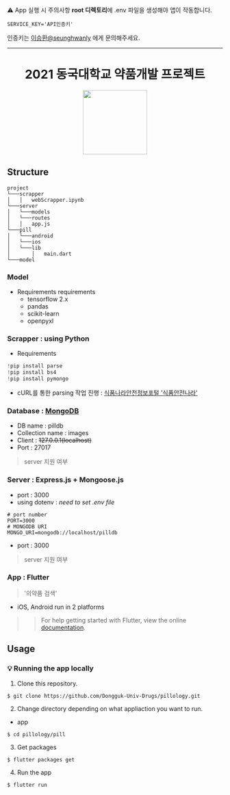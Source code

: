 ⚠️  App 실행 시 주의사항
**root 디렉토리**에 .env 파일을 생성해야 앱이 작동합니다.
```
SERVICE_KEY='API인증키'
```
인증키는 [이승환@seunghwanly](https://github.com/seunghwanly) 에게 문의해주세요.

---
<h1 align="center">
  2021 동국대학교 약품개발 프로젝트
</h1>
<p align="center">
  <img src="https://user-images.githubusercontent.com/22142225/105579816-32af6880-5dcc-11eb-8765-7c6638e8bc93.gif" width="150"/>
</p>

## Structure
```
project
└───scrapper
│   │   webScrapper.ipynb
└───server
│   └───models
│   └───routes
│   │   app.js
└───pill
│   └───android
│   └───ios
│   └───lib
│       │   main.dart
└───model
```

### Model
* Requirements
requirements
  + tensorflow 2.x
  + pandas
  + scikit-learn
  + openpyxl

### Scrapper : using **Python**
* Requirements 
```python
!pip install parse
!pip install bs4
!pip install pymongo
```
* cURL를 통한 parsing 작업 진행 : <a href='https://www.foodsafetykorea.go.kr/portal/board/board.do?menu_grp=MENU_NEW01&menu_no=3120'>식품나라안전정보포털 '식품안전나라'</a>

### Database : <a href='https://www.mongodb.com/'><b>MongoDB</b></a>
- DB name : pilldb
- Collection name : images
- Client : ~~127.0.0.1(localhost)~~
- Port : 27017
> server 지원 여부

### Server : **Express.js + Mongoose.js**
- port : 3000
- using dotenv : <em>need to set .env file</em>
```env
# port number
PORT=3000
# MONGODB URI
MONGO_URI=mongodb://localhost/pilldb
```
- port : 3000
> server 지원 여부

### App : Flutter
> '의약품 검색'
* iOS, Android run in 2 platforms
>> For help getting started with Flutter, view the online [documentation](https://flutter.io/).

## Usage 
### :bulb: Running the app locally
1. Clone this repository.
```terminal
$ git clone https://github.com/Dongguk-Univ-Drugs/pillology.git
```
2. Change directory depending on what appliaction you want to run.
* app
```terminal
$ cd pillology/pill
```
3. Get packages
```terminal
$ flutter packages get
```
4. Run the app
```terminal
$ flutter run
```
